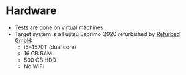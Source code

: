 # Hardware

- Tests are done on virtual machines
- Target system is a Fujitsu Esprimo Q920 refurbished by [Refurbed GmbH](https://www.refurbed.de):
    - i5-4570T (dual core)
    - 16 GB RAM
    - 500 GB HDD
    - No WIFI
